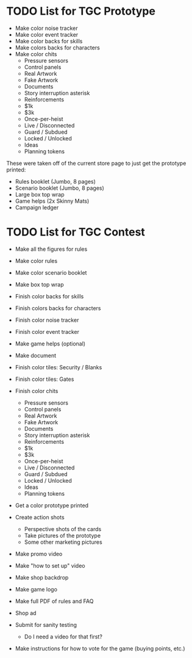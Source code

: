 # TODO List for TGC Prototype
* Make color noise tracker
* Make color event tracker
* Make color backs for skills
* Make colors backs for characters
* Make color chits
  * Pressure sensors
  * Control panels
  * Real Artwork
  * Fake Artwork
  * Documents
  * Story interruption asterisk
  * Reinforcements
  * $1k
  * $3k
  * Once-per-heist
  * Live / Disconnected
  * Guard / Subdued
  * Locked / Unlocked
  * Ideas
  * Planning tokens

These were taken off of the current store page to just get the prototype printed:  
  * Rules booklet (Jumbo, 8 pages)
  * Scenario booklet (Jumbo, 8 pages)
  * Large box top wrap
  * Game helps (2x Skinny Mats)
  * Campaign ledger

# TODO List for TGC Contest

* Make all the figures for rules
* Make color rules
* Make color scenario booklet
* Make box top wrap
* Finish color backs for skills
* Finish colors backs for characters
* Finish color noise tracker
* Finish color event tracker
* Make game helps (optional)
* Make document
* Finish color tiles: Security / Blanks
* Finish color tiles: Gates
* Finish color chits
  * Pressure sensors
  * Control panels
  * Real Artwork
  * Fake Artwork
  * Documents
  * Story interruption asterisk
  * Reinforcements
  * $1k
  * $3k
  * Once-per-heist
  * Live / Disconnected
  * Guard / Subdued
  * Locked / Unlocked
  * Ideas
  * Planning tokens

* Get a color prototype printed
* Create action shots
  * Perspective shots of the cards
  * Take pictures of the prototype
  * Some other marketing pictures
* Make promo video
* Make "how to set up" video
* Make shop backdrop
* Make game logo
* Make full PDF of rules and FAQ
* Shop ad
* Submit for sanity testing
  - Do I need a video for that first?
* Make instructions for how to vote for the game (buying points, etc.)
